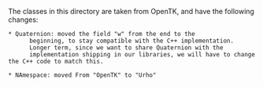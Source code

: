 The classes in this directory are taken from OpenTK, and have the following changes:

	* Quaternion: moved the field "w" from the end to the
          beginning, to stay compatible with the C++ implementation.
          Longer term, since we want to share Quaternion with the
          implementation shipping in our libraries, we will have to change the C++ code to match this.

	* NAmespace: moved From "OpenTK" to "Urho"